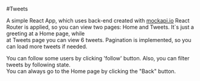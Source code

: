 #Tweets

A simple React App, which uses back-end created with <a href="mockapi.io">mockapi.io</a>
React Router is applied, so you can view two pages: Home and Tweets. It`s just a greeting at a Home page, while<br>
at Tweets page you can view 6 tweets. Pagination is implemented, so you can load more tweets if needed.

You can follow some users by clicking 'follow' button. Also, you can filter tweets by following state.<br>
You can always go to the Home page by clicking the "Back" button.
